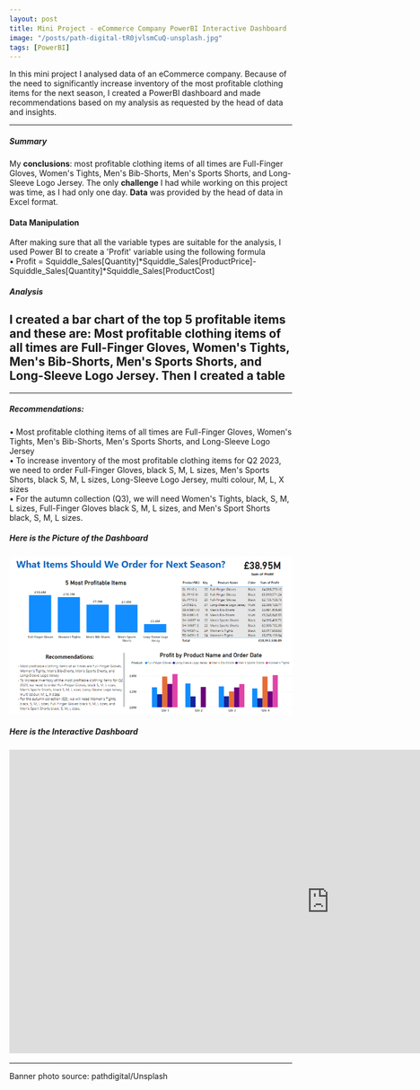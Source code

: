 ```yaml
---
layout: post
title: Mini Project - eCommerce Company PowerBI Interactive Dashboard 
image: "/posts/path-digital-tR0jvlsmCuQ-unsplash.jpg"
tags: [PowerBI]
---
```


In this mini project I analysed data of an eCommerce company. Because of the need to significantly increase inventory of the most profitable clothing items for the next season, I created a PowerBI dashboard and made recommendations based on my analysis as requested by the head of data and insights.

---

##### Summary
My **conclusions**: most profitable clothing items of all times are Full-Finger Gloves, Women's Tights, Men's Bib-Shorts, Men's Sports Shorts, and Long-Sleeve Logo Jersey.
The only **challenge** I had while working on this project was time, as I had only one day. **Data** was provided by the head of data in Excel format. 

#### Data Manipulation
After making sure that all the variable types are suitable for the analysis, I used Power BI to create a 'Profit' variable using the following formula\
•	Profit = Squiddle_Sales[Quantity]*Squiddle_Sales[ProductPrice]-Squiddle_Sales[Quantity]*Squiddle_Sales[ProductCost] 

##### Analysis
I created a bar chart of the top 5 profitable items and these are: Most profitable clothing items of all times are Full-Finger Gloves, Women's Tights, Men's Bib-Shorts, Men's Sports Shorts, and Long-Sleeve Logo Jersey. Then I created a table
---
---
##### Recommendations:
• Most profitable clothing items of all times are Full-Finger Gloves, Women's Tights, Men's Bib-Shorts, Men's Sports Shorts, and Long-Sleeve Logo Jersey\
• To increase inventory of the most profitable clothing items for Q2 2023, we need to order Full-Finger Gloves, black S, M, L sizes, Men's Sports Shorts, black S, M, L sizes, Long-Sleeve Logo Jersey, multi colour, M, L, X sizes\
• For the autumn collection (Q3), we will need Women's Tights, black, S, M, L sizes, Full-Finger Gloves black S, M, L sizes, and Men's Sport Shorts black, S, M, L sizes.

##### Here is the Picture of the Dashboard
![dashboard](/img/posts/dashboard2.png "dashboard") 



##### Here is the Interactive Dashboard
<iframe title="Dashboard day project" width="1140" height="541.25" src="https://app.powerbi.com/reportEmbed?reportId=67ccd2f0-b1b4-4995-afdb-9f1a65317abd&autoAuth=true&ctid=15830474-cef0-4326-88db-96e5ab019d8a" frameborder="0" allowFullScreen="true"></iframe>

---
Banner photo source: pathdigital/Unsplash



